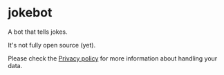# jokebot
A bot that tells jokes.

It's not fully open source (yet).

Please check the [Privacy policy](privacy.html) for more information about handling your data.
